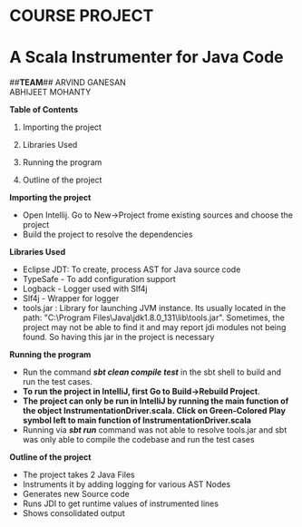 COURSE PROJECT
==========

A Scala Instrumenter for Java Code
=====================================================

##**TEAM**##
ARVIND GANESAN <br>
ABHIJEET MOHANTY 

**Table of Contents**

1. Importing the project

2. Libraries Used

3. Running the program

4. Outline of the project


**Importing the project**
- Open Intellij. Go to New->Project frome existing sources and choose the project
- Build the project to resolve the dependencies

**Libraries Used**
- Eclipse JDT: To create, process AST for Java source code
- TypeSafe - To add configuration support 
- Logback - Logger used with Slf4j
- Slf4j - Wrapper for logger
- tools.jar :  Library for launching JVM instance. Its usually located in the 
path: "C:\Program Files\Java\jdk1.8.0_131\lib\tools.jar". Sometimes, the project
may not be able to find it and may report jdi modules not being found. 
So having this jar in the project is necessary

**Running the program**
- Run the command ***sbt clean compile test*** in the sbt shell to build and run the test cases.
- **To run the project in IntelliJ, first Go to Build->Rebuild Project**.
- **The project can only be run in IntelliJ by running the main function of the object InstrumentationDriver.scala.
Click on Green-Colored Play symbol left to main function of InstrumentationDriver.scala**
- Running via ***sbt run*** command was not able to resolve tools.jar and sbt was only able
to compile the codebase and run the test cases

**Outline of the project**
- The project takes 2 Java Files
- Instruments it by adding logging for various AST Nodes
- Generates new Source code
- Runs JDI to get runtime values of instrumented lines
- Shows consolidated output


